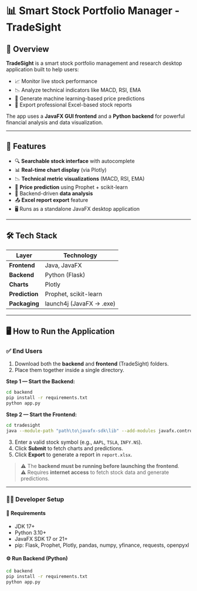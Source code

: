 # 📊 Smart Stock Portfolio Manager - TradeSight

## 🧠 Overview

**TradeSight** is a smart stock portfolio management and research desktop application built to help users:

- 📈 Monitor live stock performance  
- 📉 Analyze technical indicators like MACD, RSI, EMA  
- 🤖 Generate machine learning-based price predictions  
- 🧾 Export professional Excel-based stock reports  

The app uses a **JavaFX GUI frontend** and a **Python backend** for powerful financial analysis and data visualization.

---

## 🚀 Features

- 🔍 **Searchable stock interface** with autocomplete  
- 📊 **Real-time chart display** (via Plotly)  
- 📉 **Technical metric visualizations** (MACD, RSI, EMA)  
- 🔮 **Price prediction** using Prophet + scikit-learn  
- 🧠 Backend-driven **data analysis**  
- 📤 **Excel report export** feature  
- 🖥️ Runs as a standalone JavaFX desktop application  

---

## 🛠️ Tech Stack

| Layer        | Technology                  |
|--------------|------------------------------|
| **Frontend** | Java, JavaFX                 |
| **Backend**  | Python (Flask)               |
| **Charts**   | Plotly                       |
| **Prediction**| Prophet, scikit-learn        |
| **Packaging**| launch4j (JavaFX → .exe)     |

---

## 🖥️ How to Run the Application

### ✅ End Users

1. Download both the **backend** and **frontend** (TradeSight) folders.  
2. Place them together inside a single directory.  

**Step 1 — Start the Backend:**
```bash
cd backend
pip install -r requirements.txt
python app.py
```

**Step 2 — Start the Frontend:**
```bash
cd tradesight
java --module-path "path\to\javafx-sdk\lib" --add-modules javafx.controls,javafx.fxml,javafx.graphics -jar tradesight.jar
```

3. Enter a valid stock symbol (e.g., `AAPL`, `TSLA`, `INFY.NS`).  
4. Click **Submit** to fetch charts and predictions.  
5. Click **Export** to generate a report in `report.xlsx`.  

> ⚠️ The **backend must be running before launching the frontend**.  
> ⚠️ Requires **internet access** to fetch stock data and generate predictions.

---

### 🧑‍💻 Developer Setup 

#### 🔧 Requirements

- JDK 17+  
- Python 3.10+  
- JavaFX SDK 17 or 21+  
- pip: Flask, Prophet, Plotly, pandas, numpy, yfinance, requests, openpyxl  

#### ⚙️ Run Backend (Python)

```bash
cd backend
pip install -r requirements.txt
python app.py
```
